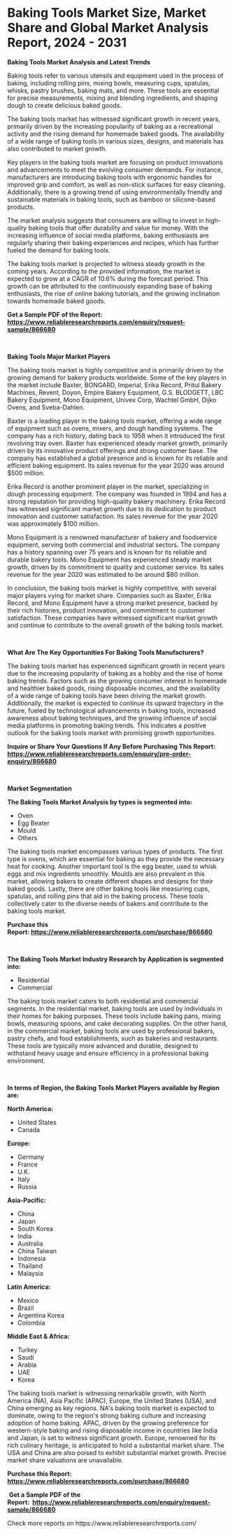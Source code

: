 <p><h1>Baking Tools Market Size, Market Share and Global Market Analysis Report, 2024 - 2031</h1></p><p><strong>Baking Tools Market Analysis and Latest Trends</strong></p>
<p><p>Baking tools refer to various utensils and equipment used in the process of baking, including rolling pins, mixing bowls, measuring cups, spatulas, whisks, pastry brushes, baking mats, and more. These tools are essential for precise measurements, mixing and blending ingredients, and shaping dough to create delicious baked goods.</p><p>The baking tools market has witnessed significant growth in recent years, primarily driven by the increasing popularity of baking as a recreational activity and the rising demand for homemade baked goods. The availability of a wide range of baking tools in various sizes, designs, and materials has also contributed to market growth.</p><p>Key players in the baking tools market are focusing on product innovations and advancements to meet the evolving consumer demands. For instance, manufacturers are introducing baking tools with ergonomic handles for improved grip and comfort, as well as non-stick surfaces for easy cleaning. Additionally, there is a growing trend of using environmentally friendly and sustainable materials in baking tools, such as bamboo or silicone-based products.</p><p>The market analysis suggests that consumers are willing to invest in high-quality baking tools that offer durability and value for money. With the increasing influence of social media platforms, baking enthusiasts are regularly sharing their baking experiences and recipes, which has further fueled the demand for baking tools.</p><p>The baking tools market is projected to witness steady growth in the coming years. According to the provided information, the market is expected to grow at a CAGR of 10.6% during the forecast period. This growth can be attributed to the continuously expanding base of baking enthusiasts, the rise of online baking tutorials, and the growing inclination towards homemade baked goods.</p></p>
<p><strong>Get a Sample PDF of the Report:&nbsp; <a href="https://www.reliableresearchreports.com/enquiry/request-sample/866680">https://www.reliableresearchreports.com/enquiry/request-sample/866680</a></strong></p>
<p>&nbsp;</p>
<p><strong>Baking Tools Major Market Players</strong></p>
<p><p>The baking tools market is highly competitive and is primarily driven by the growing demand for bakery products worldwide. Some of the key players in the market include Baxter, BONGARD, Imperial, Erika Record, Pritul Bakery Machines, Revent, Doyon, Empire Bakery Equipment, G.S. BLODGETT, LBC Bakery Equipment, Mono Equipment, Univex Corp, Wachtel GmbH, Dijko Ovens, and Sveba-Dahlen.</p><p>Baxter is a leading player in the baking tools market, offering a wide range of equipment such as ovens, mixers, and dough handling systems. The company has a rich history, dating back to 1958 when it introduced the first revolving tray oven. Baxter has experienced steady market growth, primarily driven by its innovative product offerings and strong customer base. The company has established a global presence and is known for its reliable and efficient baking equipment. Its sales revenue for the year 2020 was around $500 million.</p><p>Erika Record is another prominent player in the market, specializing in dough processing equipment. The company was founded in 1994 and has a strong reputation for providing high-quality bakery machinery. Erika Record has witnessed significant market growth due to its dedication to product innovation and customer satisfaction. Its sales revenue for the year 2020 was approximately $100 million.</p><p>Mono Equipment is a renowned manufacturer of bakery and foodservice equipment, serving both commercial and industrial sectors. The company has a history spanning over 75 years and is known for its reliable and durable bakery tools. Mono Equipment has experienced steady market growth, driven by its commitment to quality and customer service. Its sales revenue for the year 2020 was estimated to be around $80 million.</p><p>In conclusion, the baking tools market is highly competitive, with several major players vying for market share. Companies such as Baxter, Erika Record, and Mono Equipment have a strong market presence, backed by their rich histories, product innovation, and commitment to customer satisfaction. These companies have witnessed significant market growth and continue to contribute to the overall growth of the baking tools market.</p></p>
<p>&nbsp;</p>
<p><strong>What Are The Key Opportunities For Baking Tools Manufacturers?</strong></p>
<p><p>The baking tools market has experienced significant growth in recent years due to the increasing popularity of baking as a hobby and the rise of home baking trends. Factors such as the growing consumer interest in homemade and healthier baked goods, rising disposable incomes, and the availability of a wide range of baking tools have been driving the market growth. Additionally, the market is expected to continue its upward trajectory in the future, fueled by technological advancements in baking tools, increased awareness about baking techniques, and the growing influence of social media platforms in promoting baking trends. This indicates a positive outlook for the baking tools market with promising growth opportunities.</p></p>
<p><strong>Inquire or Share Your Questions If Any Before Purchasing This Report: <a href="https://www.reliableresearchreports.com/enquiry/pre-order-enquiry/866680">https://www.reliableresearchreports.com/enquiry/pre-order-enquiry/866680</a></strong></p>
<p>&nbsp;</p>
<p><strong>Market Segmentation</strong></p>
<p><strong>The Baking Tools Market Analysis by types is segmented into:</strong></p>
<p><ul><li>Oven</li><li>Egg Beater</li><li>Mould</li><li>Others</li></ul></p>
<p><p>The baking tools market encompasses various types of products. The first type is ovens, which are essential for baking as they provide the necessary heat for cooking. Another important tool is the egg beater, used to whisk eggs and mix ingredients smoothly. Moulds are also prevalent in this market, allowing bakers to create different shapes and designs for their baked goods. Lastly, there are other baking tools like measuring cups, spatulas, and rolling pins that aid in the baking process. These tools collectively cater to the diverse needs of bakers and contribute to the baking tools market.</p></p>
<p><strong>Purchase this Report:&nbsp;<a href="https://www.reliableresearchreports.com/purchase/866680">https://www.reliableresearchreports.com/purchase/866680</a></strong></p>
<p>&nbsp;</p>
<p><strong>The Baking Tools Market Industry Research by Application is segmented into:</strong></p>
<p><ul><li>Residential</li><li>Commercial</li></ul></p>
<p><p>The baking tools market caters to both residential and commercial segments. In the residential market, baking tools are used by individuals in their homes for baking purposes. These tools include baking pans, mixing bowls, measuring spoons, and cake decorating supplies. On the other hand, in the commercial market, baking tools are used by professional bakers, pastry chefs, and food establishments, such as bakeries and restaurants. These tools are typically more advanced and durable, designed to withstand heavy usage and ensure efficiency in a professional baking environment.</p></p>
<p>&nbsp;</p>
<p><strong>In terms of Region, the Baking Tools Market Players available by Region are:</strong></p>
<p>
    <p> <strong> North America: </strong>
        <ul>
            <li>United States</li>
            <li>Canada</li>
        </ul>
        </p> 
    <p> <strong> Europe: </strong>
        <ul>
            <li>Germany</li>
            <li>France</li>
            <li>U.K.</li>
            <li>Italy</li>
            <li>Russia</li>
        </ul>
        </p> 
    <p> <strong> Asia-Pacific: </strong>
        <ul>
            <li>China</li>
            <li>Japan</li>
            <li>South Korea</li>
            <li>India</li>
            <li>Australia</li>
            <li>China Taiwan</li>
            <li>Indonesia</li>
            <li>Thailand</li>
            <li>Malaysia</li>
        </ul>
        </p> 
    <p> <strong> Latin America: </strong>
        <ul>
            <li>Mexico</li>
            <li>Brazil</li>
            <li>Argentina Korea</li>
            <li>Colombia</li>
        </ul>
        </p> 
    <p> <strong> Middle East & Africa: </strong>
        <ul>
            <li>Turkey</li>
            <li>Saudi</li>
            <li>Arabia</li>
            <li>UAE</li>
            <li>Korea</li>
        </ul>
    </p>
    </p>
<p><p>The baking tools market is witnessing remarkable growth, with North America (NA), Asia Pacific (APAC), Europe, the United States (USA), and China emerging as key regions. NA's baking tools market is expected to dominate, owing to the region's strong baking culture and increasing adoption of home baking. APAC, driven by the growing preference for western-style baking and rising disposable income in countries like India and Japan, is set to witness significant growth. Europe, renowned for its rich culinary heritage, is anticipated to hold a substantial market share. The USA and China are also poised to exhibit substantial market growth. Precise market share valuations are unavailable.</p></p>
<p><strong>Purchase this Report: <a href="https://www.reliableresearchreports.com/purchase/866680">https://www.reliableresearchreports.com/purchase/866680</a></strong></p>
<p>&nbsp;<strong>Get a Sample PDF of the Report:&nbsp;&nbsp;<a href="https://www.reliableresearchreports.com/enquiry/request-sample/866680">https://www.reliableresearchreports.com/enquiry/request-sample/866680</a></strong></p>
<p><strong></strong></p>
<p>Check more reports on https://www.reliableresearchreports.com/</p>